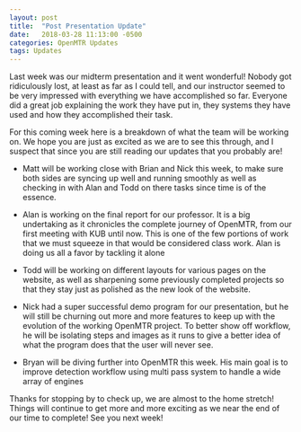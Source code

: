 ```yaml
---
layout: post
title:  "Post Presentation Update"
date:   2018-03-28 11:13:00 -0500
categories: OpenMTR Updates
tags: Updates
---
```



Last week was our midterm presentation and it went wonderful!  Nobody got ridiculously lost, at
least as far as I could tell, and our instructor seemed to be very impressed with everything we
have accomplished so far.  Everyone did a great job explaining the work they have put in, they
systems they have used and how they accomplished their task.

For this coming week here is a breakdown of what the team will be working on.  We hope you are
just as excited as we are to see this through, and I suspect that since you are still reading
our updates that you probably are!

- Matt will be working close with Brian and Nick this week, to make sure both sides are syncing up well
and running smoothly as well as checking in with Alan and Todd on there tasks since time is of the
essence.

- Alan is working on the final report for our professor.  It is a big undertaking as it
chronicles the complete journey of OpenMTR, from our first meeting with KUB until now.  This is
one of the few portions of work that we must squeeze in that would be considered class work.
Alan is doing us all a favor by tackling it alone

- Todd will be working on different layouts for various pages on the website, as well as
sharpening some previously completed projects so that they stay just as polished as the new look
of the website.

- Nick had a super successful demo program for our presentation, but he will still be churning
out more and more features to keep up with the evolution of the working OpenMTR
project.  To better show off workflow, he will be isolating steps and images as it runs to
give a better idea of what the program does that the user will never see.

- Bryan will be diving further into OpenMTR this week.  His main goal is to improve detection
workflow using multi pass system to handle a wide array of engines  

Thanks for stopping by to check up, we are almost to the home stretch!  Things will continue to
get more and more exciting as we near the end of our time to complete!  See you next week!
